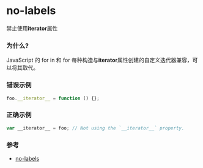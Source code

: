 # no-labels

禁止使用**iterator**属性

### 为什么?

JavaScript 的 for in 和 for 每种构造与**iterator**属性创建的自定义迭代器兼容，可以将其取代。

### 错误示例

```js
foo.__iterator__ = function () {};
```

### 正确示例

```js
var __iterator__ = foo; // Not using the `__iterator__` property.
```

### 参考

- [no-labels](https://eslint.org/docs/rules/no-labels)

